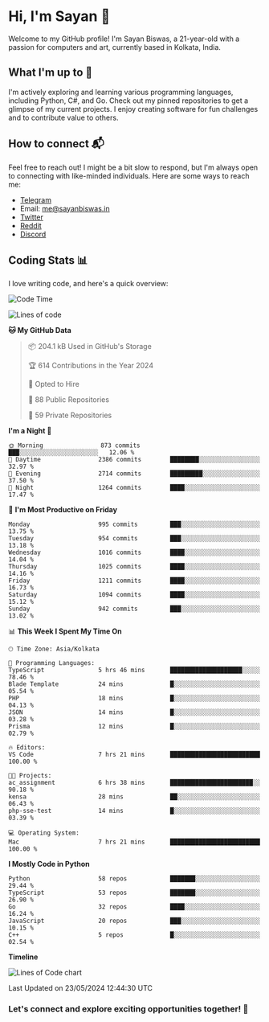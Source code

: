 # Hi, I'm Sayan 👋

Welcome to my GitHub profile! I'm Sayan Biswas, a 21-year-old with a passion for computers and art, currently based in Kolkata, India.

## What I'm up to 🚀

I'm actively exploring and learning various programming languages, including Python, C#, and Go. Check out my pinned repositories to get a glimpse of my current projects. I enjoy creating software for fun challenges and to contribute value to others.

## How to connect 📬

Feel free to reach out! I might be a bit slow to respond, but I'm always open to connecting with like-minded individuals. Here are some ways to reach me:

- [Telegram](https://t.me/dank_as_fuck)
- Email: [me@sayanbiswas.in](mailto:me@sayanbiswas.in)
- [Twitter](https://twitter.com/TheDankDel)
- [Reddit](https://www.reddit.com/user/dank_as_fuck_/)
- [Discord](https://discordapp.com/users/506536929152466945)

## Coding Stats 📊

I love writing code, and here's a quick overview:

<!--START_SECTION:waka-->
![Code Time](http://img.shields.io/badge/Code%20Time-1%2C622%20hrs%2018%20mins-blue)

![Lines of code](https://img.shields.io/badge/From%20Hello%20World%20I%27ve%20Written-5.7%20million%20lines%20of%20code-blue)

**🐱 My GitHub Data** 

> 📦 204.1 kB Used in GitHub's Storage 
 > 
> 🏆 614 Contributions in the Year 2024
 > 
> 💼 Opted to Hire
 > 
> 📜 88 Public Repositories 
 > 
> 🔑 59 Private Repositories 
 > 
**I'm a Night 🦉** 

```text
🌞 Morning                873 commits         ███░░░░░░░░░░░░░░░░░░░░░░   12.06 % 
🌆 Daytime                2386 commits        ████████░░░░░░░░░░░░░░░░░   32.97 % 
🌃 Evening                2714 commits        █████████░░░░░░░░░░░░░░░░   37.50 % 
🌙 Night                  1264 commits        ████░░░░░░░░░░░░░░░░░░░░░   17.47 % 
```
📅 **I'm Most Productive on Friday** 

```text
Monday                   995 commits         ███░░░░░░░░░░░░░░░░░░░░░░   13.75 % 
Tuesday                  954 commits         ███░░░░░░░░░░░░░░░░░░░░░░   13.18 % 
Wednesday                1016 commits        ████░░░░░░░░░░░░░░░░░░░░░   14.04 % 
Thursday                 1025 commits        ████░░░░░░░░░░░░░░░░░░░░░   14.16 % 
Friday                   1211 commits        ████░░░░░░░░░░░░░░░░░░░░░   16.73 % 
Saturday                 1094 commits        ████░░░░░░░░░░░░░░░░░░░░░   15.12 % 
Sunday                   942 commits         ███░░░░░░░░░░░░░░░░░░░░░░   13.02 % 
```


📊 **This Week I Spent My Time On** 

```text
🕑︎ Time Zone: Asia/Kolkata

💬 Programming Languages: 
TypeScript               5 hrs 46 mins       ████████████████████░░░░░   78.46 % 
Blade Template           24 mins             █░░░░░░░░░░░░░░░░░░░░░░░░   05.54 % 
PHP                      18 mins             █░░░░░░░░░░░░░░░░░░░░░░░░   04.13 % 
JSON                     14 mins             █░░░░░░░░░░░░░░░░░░░░░░░░   03.28 % 
Prisma                   12 mins             █░░░░░░░░░░░░░░░░░░░░░░░░   02.79 % 

🔥 Editors: 
VS Code                  7 hrs 21 mins       █████████████████████████   100.00 % 

🐱‍💻 Projects: 
ac_assignment            6 hrs 38 mins       ███████████████████████░░   90.18 % 
kensa                    28 mins             ██░░░░░░░░░░░░░░░░░░░░░░░   06.43 % 
php-sse-test             14 mins             █░░░░░░░░░░░░░░░░░░░░░░░░   03.39 % 

💻 Operating System: 
Mac                      7 hrs 21 mins       █████████████████████████   100.00 % 
```

**I Mostly Code in Python** 

```text
Python                   58 repos            ███████░░░░░░░░░░░░░░░░░░   29.44 % 
TypeScript               53 repos            ███████░░░░░░░░░░░░░░░░░░   26.90 % 
Go                       32 repos            ████░░░░░░░░░░░░░░░░░░░░░   16.24 % 
JavaScript               20 repos            ███░░░░░░░░░░░░░░░░░░░░░░   10.15 % 
C++                      5 repos             █░░░░░░░░░░░░░░░░░░░░░░░░   02.54 % 
```



**Timeline**

![Lines of Code chart](https://raw.githubusercontent.com/Dank-del/Dank-del/main/assets/bar_graph.png)


 Last Updated on 23/05/2024 12:44:30 UTC
<!--END_SECTION:waka-->

### Let's connect and explore exciting opportunities together! 🚀
